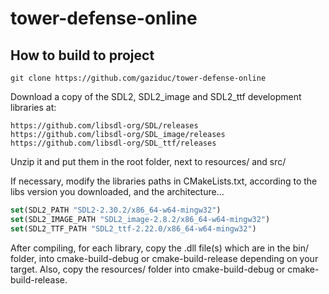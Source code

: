 # tower-defense-online

## How to build to project

```shell
git clone https://github.com/gaziduc/tower-defense-online
```

Download a copy of the SDL2, SDL2_image and SDL2_ttf development libraries at:

```
https://github.com/libsdl-org/SDL/releases
https://github.com/libsdl-org/SDL_image/releases
https://github.com/libsdl-org/SDL_ttf/releases
```

Unzip it and put them in the root folder, next to resources/ and src/

If necessary, modify the libraries paths in CMakeLists.txt, according to the libs version you downloaded, and the architecture...

```cmake
set(SDL2_PATH "SDL2-2.30.2/x86_64-w64-mingw32")
set(SDL2_IMAGE_PATH "SDL2_image-2.8.2/x86_64-w64-mingw32")
set(SDL2_TTF_PATH "SDL2_ttf-2.22.0/x86_64-w64-mingw32")
```
After compiling, for each library, copy the .dll file(s) which are in the bin/ folder, into cmake-build-debug or cmake-build-release depending on your target. Also, copy the resources/ folder into cmake-build-debug or cmake-build-release.
